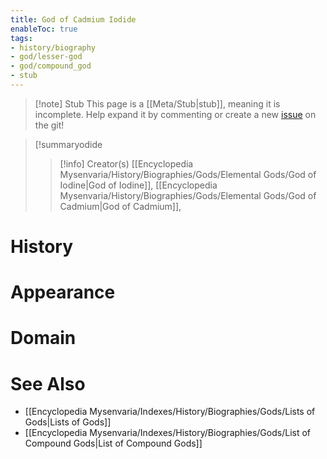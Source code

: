 ```yaml
---
title: God of Cadmium Iodide
enableToc: true
tags:
- history/biography
- god/lesser-god
- god/compound_god
- stub
---
```


> [!note] Stub
> This page is a [[Meta/Stub|stub]], meaning it is incomplete. Help expand it by commenting or create a new [issue](https://github.com/RagtimeGal/quartz--encyclopedia-mysenvaria/issues/new/choose) on the git!


> [!summary[](Meta/Stubs.md)odide
> > [!info] Creator(s)
> > [[Encyclopedia Mysenvaria/History/Biographies/Gods/Elemental Gods/God of Iodine|God of Iodine]], [[Encyclopedia Mysenvaria/History/Biographies/Gods/Elemental Gods/God of Cadmium|God of Cadmium]], 

# History

# Appearance

# Domain

# See Also
- [[Encyclopedia Mysenvaria/Indexes/History/Biographies/Gods/Lists of Gods|Lists of Gods]]
- [[Encyclopedia Mysenvaria/Indexes/History/Biographies/Gods/List of Compound Gods|List of Compound Gods]]